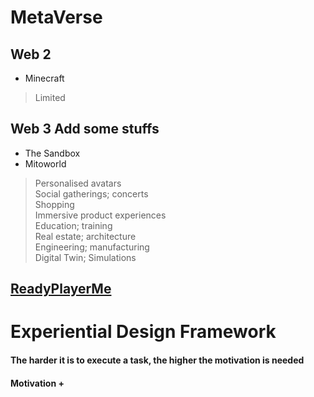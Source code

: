 # MetaVerse  
## Web 2  
- Minecraft  
> Limited

## Web 3  Add some stuffs
- The Sandbox  
- Mitoworld  
> Personalised avatars  
> Social gatherings; concerts  
> Shopping  
> Immersive product experiences  
> Education; training  
> Real estate; architecture  
> Engineering; manufacturing  
> Digital Twin; Simulations

## [ReadyPlayerMe](https://readyplayer.me)  

# Experiential Design Framework  
#### The harder it is to execute a task, the higher the motivation is needed  
#### Motivation + 
